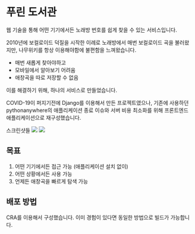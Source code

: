 # 푸린 도서관

웹 기술을 통해 어떤 기기에서든 노래방 번호를 쉽게 찾을 수 있는 서비스입니다.

2010년에 보컬로이드 덕질을 시작한 이례로 노래방에서 매번 보컬로이드 곡을 불러왔지만, 나무위키를 항상 이용해야함에 불편함을 느껴왔습니다.

- 매번 새롭게 찾아야하고
- 모바일에서 알아보기 어려움
- 애창곡을 따로 저장할 수 없음

이를 해결하기 위해, 하나의 서비스로 만들었습니다.

COVID-19이 퍼지기전에 Django를 이용해서 만든 프로젝트였으나, 기존에 사용하던 pythonanywhere의 애플리케이션 종료 이슈와 서버 비용 최소화를 위해 프론트엔드 애플리케이션으로 재구성했습니다.

스크린샷들
![](스크린샷1)
![](스크린샷2)


## 목표
1. 어떤 기기에서든 접근 가능 (애플리케이션 설치 없이)
2. 어떤 상황에서든 사용 가능
3. 언제든 애창곡을 빠르게 탐색 가능

## 배포 방법
CRA를 이용해서 구성했습니다.
이미 경험이 있다면 동일한 방법으로 빌드가 가능합니다.